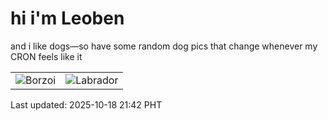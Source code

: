 # hi i'm Leoben

and i like dogs—so have some random dog pics that change whenever my CRON feels like it

|  |  |
|--------|----------|
| ![Borzoi](https://random-dog-vercel.vercel.app/api/random-borzoi?v=1760794929) | ![Labrador](https://random-dog-vercel.vercel.app/api/random-labrador?v=1760794929) |

Last updated: 2025-10-18 21:42 PHT
